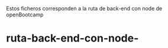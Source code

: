 Estos ficheros corresponden a la ruta de back-end con node de openBootcamp 
# ruta-back-end-con-node-
